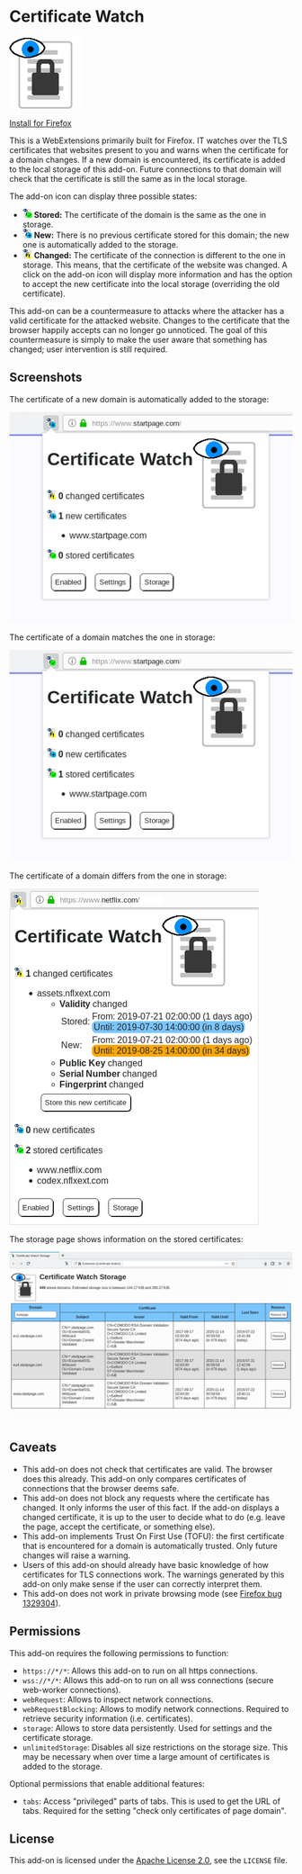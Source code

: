 Certificate Watch
=================
![Icon](icons/cw_128.png)

[Install for Firefox](https://addons.mozilla.org/en-US/firefox/addon/certwatch/)

This is a WebExtensions primarily built for Firefox. IT watches over the TLS
certificates that websites present to you and warns when the certificate for a
domain changes. If a new domain is encountered, its certificate is added to the
local storage of this add-on. Future connections to that domain will check that
the certificate is still the same as in the local storage.

The add-on icon can display three possible states:
* ![](icons/cw_16_stored.png) **Stored:** The certificate of the domain is the
  same as the one in storage.
* ![](icons/cw_16_tofu.png) **New:** There is no previous certificate stored for
  this domain; the new one is automatically added to the storage.
* ![](icons/cw_16_changed.png) **Changed:** The certificate of the connection is
  different to the one in storage. This means, that the certificate of the
  website was changed. A click on the add-on icon will display more information
  and has the option to accept the new certificate into the local storage
  (overriding the old certificate).


This add-on can be a countermeasure to attacks where the attacker has a valid
certificate for the attacked website. Changes to the certificate that the
browser happily accepts can no longer go unnoticed. The goal of this
countermeasure is simply to make the user aware that something has changed; user
intervention is still required.


Screenshots
-----------
The certificate of a new domain is automatically added to the storage:

![Screenshot](screenshots/cert_new.png)

The certificate of a domain matches the one in storage:

![Screenshot](screenshots/cert_stored.png)

The certificate of a domain differs from the one in storage:

![Screenshot](screenshots/cert_changed.png)

The storage page shows information on the stored certificates:

![Screenshot](screenshots/storage.png)

Caveats
-------
* This add-on does not check that certificates are valid. The browser does this
  already. This add-on only compares certificates of connections that the
  browser deems safe.
* This add-on does not block any requests where the certificate has changed. It
  only informs the user of this fact. If the add-on displays a changed
  certificate, it is up to the user to decide what to do (e.g. leave the page,
  accept the certificate, or something else).
* This add-on implements Trust On First Use (TOFU): the first certificate that
  is encountered for a domain is automatically trusted. Only future changes will
  raise a warning.
* Users of this add-on should already have basic knowledge of how certificates
  for TLS connections work. The warnings generated by this add-on only make
  sense if the user can correctly interpret them.
* This add-on does not work in private browsing mode (see
  [Firefox bug 1329304](https://bugzilla.mozilla.org/show_bug.cgi?id=1329304)).

Permissions
-----------
This add-on requires the following permissions to function:
* `https://*/*`: Allows this add-on to run on all https connections.
* `wss://*/*`: Allows this add-on to run on all wss connections (secure
  web-worker connections).
* `webRequest`: Allows to inspect network connections.
* `webRequestBlocking`: Allows to modify network connections. Required to
  retrieve security information (i.e. certificates).
* `storage`: Allows to store data persistently. Used for settings and the
  certificate storage.
* `unlimitedStorage`: Disables all size restrictions on the storage size. This
  may be necessary when over time a large amount of certificates is added to the
  storage.

Optional permissions that enable additional features:
* `tabs`: Access "privileged" parts of tabs. This is used to get the URL of
  tabs. Required for the setting "check only certificates of page domain".

License
-------
This add-on is licensed under the
[Apache License 2.0](https://www.apache.org/licenses/LICENSE-2.0), see the
`LICENSE` file.
